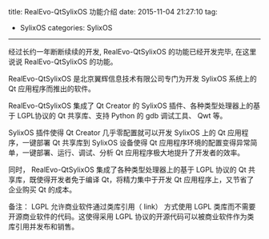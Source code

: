 title: RealEvo-QtSylixOS 功能介绍
date: 2015-11-04 21:27:10
tag: 
- SylixOS 
categories: SylixOS
---

经过长约一年断断续续的开发, RealEvo-QtSylixOS 的功能已经开发完毕, 在这里说说 RealEvo-QtSylixOS 的功能。

RealEvo-QtSylixOS 是北京翼辉信息技术有限公司专门为开发 SylixOS 系统上的 Qt 应用程序而推出的软件。

RealEvo-QtSylixOS 集成了 Qt Creator 的 SylixOS 插件、各种类型处理器上的基于 LGPL协议的 Qt 共享库、支持 Python 的 gdb 调试工具、 Qwt 等。

SylixOS 插件使得 Qt Creator 几乎零配置就可以开发 SylixOS 上的 Qt 应用程序，一键部署 Qt 共享库到 SylixOS 设备使得 Qt 应用程序环境的配置变得异常简单，一键部署、运行、调试、分析 Qt 应用程序极大地提升了开发者的效率。

同时， RealEvo-QtSylixOS 集成了各种类型处理器上的基于 LGPL 协议的 Qt 共享库，既使得开发者免于编译 Qt，将精力集中于开发 Qt 应用程序上，又节省了企业购买 Qt 的成本。

备注： LGPL 允许商业软件通过类库引用（ link） 方式使用 LGPL 类库而不需要开源商业软件的代码。这使得采用 LGPL 协议的开源代码可以被商业软件作为类库引用并发布和销售。